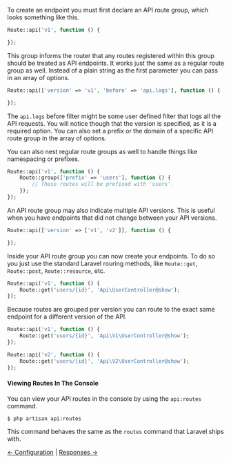 To create an endpoint you must first declare an API route group, which looks something like this.

```php
Route::api('v1', function () {

});
```

This group informs the router that any routes registered within this group should be treated as API endpoints. It works just the same as a regular route group as well. Instead of a plain string as the first parameter you can pass in an array of options.

```php
Route::api(['version' => 'v1', 'before' => 'api.logs'], function () {

});
```

The `api.logs` before filter might be some user defined filter that logs all the API requests. You will notice though that the version is specified, as it is a required option. You can also set a prefix or the domain of a specific API route group in the array of options.

You can also nest regular route groups as well to handle things like namespacing or prefixes.

```php
Route::api('v1', function () {
    Route::group(['prefix' => 'users'], function () {
        // These routes will be prefixed with 'users'.
    });
});
```

An API route group may also indicate multiple API versions. This is useful when you have endpoints that did not change between your API versions.

```php
Route::api(['version' => ['v1', 'v2']], function () {

});
```

Inside your API route group you can now create your endpoints. To do so you just use the standard Laravel rouring methods, like `Route::get`, `Route::post`, `Route::resource`, etc.

```php
Route::api('v1', function () {
    Route::get('users/{id}', 'Api\UserController@show');
});
```

Because routes are grouped per version you can route to the exact same endpoint for a different version of the API.

```php
Route::api('v1', function () {
    Route::get('users/{id}', 'Api\V1\UserController@show');
});

Route::api('v2', function () {
    Route::get('users/{id}', 'Api\V2\UserController@show');
});
```

#### Viewing Routes In The Console

You can view your API routes in the console by using the `api:routes` command.

```
$ php artisan api:routes
```

This command behaves the same as the `routes` command that Laravel ships with.

[← Configuration](https://github.com/dingo/api/wiki/Configuration) | [Responses →](https://github.com/dingo/api/wiki/Responses)
